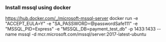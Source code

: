 ### Install mssql using docker
https://hub.docker.com/_/microsoft-mssql-server
docker run -e "ACCEPT_EULA=Y" -e "SA_PASSWORD=@passwordSafe111" -e "MSSQL_PID=Express" -e "MSSQL_DB=payment_test_db" -p 1433:1433 --name mssql -d mcr.microsoft.com/mssql/server:2017-latest-ubuntu